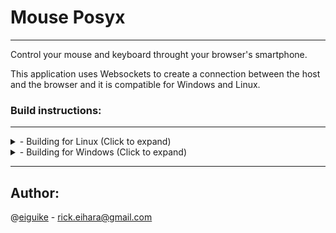 # Mouse Posyx
---
Control your mouse and keyboard throught your browser's smartphone.

This application uses Websockets to create a connection between the host
and the browser and it is compatible for Windows and Linux.

### Build instructions:
---
<details>
    <summary>
- Building for Linux (Click to expand)
    </summary>
1. Clone this repository

```
 $ git clone https://github.com/eiguike/mouse-posyx.git
```

2. Initialize submodule folder and update it

```
 $ git submodule init; git submodule update
```

3. Build libwebsockets and install

```
 $ cd libwebsockets;mkdir build;cd build;cmake ..;make; sudo make install;
```
3. In mouse-posyx's folders, execute the following commands to build:

```
 $ mkdir build; cd build
 $ cmake ..
 $ make
```

4. Execute the application
```
$ ./mouse-posyx
```

5. Access the application throught IP:8000 in your favorite browser.
6. Enjoy!

</details>

<details>
    <summary>
- Building for Windows (Click to expand)
    </summary>
1. Install OpenSSL, cmake and Visual Studio

2. Clone this repository

3. Build and install libwebsockets, you can read all the instructions here.

4. In root folder, create a 'build' folder
```
 md build; cd build
```

5a. Prepare the development enviroment to compile
```
 cmake .. -G "NMake Makefiles" -DCMAKE_BUILD_TYPE=RELEASE
```
5b. Prepare the development enviroment to compile, with OpenSSL activated:
```
 cmake .. -G "NMake Makefiles" -DCMAKE_BUILD_TYPE=RELEASE -DUSE_SSL=TRUE
```

6. Compile
```
 nmake
```

7. Move libwebsockets.dll to 'build' folder.

8. Execute the application

9. Access the application throught IP:8000 in your favorite browser.

10. Enjoy!
</details>

---

## Author:
@[eiguike](https://github.com/eiguike) - [rick.eihara@gmail.com](mailto:rick.eihara@gmail.com)
